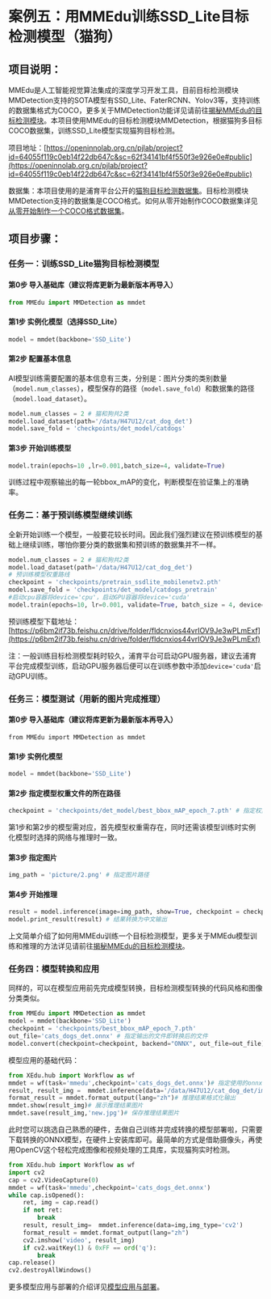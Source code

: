 # 案例五：用MMEdu训练SSD_Lite目标检测模型（猫狗）

## 项目说明：

MMEdu是人工智能视觉算法集成的深度学习开发工具，目前目标检测模块MMDetection支持的SOTA模型有SSD_Lite、FaterRCNN、Yolov3等，支持训练的数据集格式为COCO，更多关于MMDetection功能详见请前往[揭秘MMEdu的目标检测模块](https://xedu.readthedocs.io/zh-cn/master/mmedu/mmdetection.html#mmdetection)。本项目使用MMEdu的目标检测模块MMDetection，根据猫狗多目标COCO数据集，训练SSD_Lite模型实现猫狗目标检测。

项目地址：[https://openinnolab.org.cn/pjlab/project?id=64055f119c0eb14f22db647c&sc=62f34141bf4f550f3e926e0e#public](https://openinnolab.org.cn/pjlab/project?id=64055f119c0eb14f22db647c&sc=62f34141bf4f550f3e926e0e#public)

数据集：本项目使用的是浦育平台公开的[猫狗目标检测数据集](https://openinnolab.org.cn/pjlab/dataset/6407fdcd9c0eb14f2297218d)。目标检测模块MMDetection支持的数据集是COCO格式。如何从零开始制作COCO数据集详见[从零开始制作一个COCO格式数据集](https://xedu.readthedocs.io/zh-cn/master/how_to_use/dl_library/howtomake_coco.html)。


## 项目步骤：

### 任务一：训练SSD_Lite猫狗目标检测模型

#### 第0步 导入基础库（建议将库更新为最新版本再导入）

```python
from MMEdu import MMDetection as mmdet
```

#### 第1步 实例化模型（选择SSD_Lite）

```python
model = mmdet(backbone='SSD_Lite')
```

#### 第2步 配置基本信息

AI模型训练需要配置的基本信息有三类，分别是：图片分类的类别数量（`model.num_classes`），模型保存的路径（`model.save_fold`）和数据集的路径（`model.load_dataset`）。

```python
model.num_classes = 2 # 猫和狗共2类
model.load_dataset(path='/data/H47U12/cat_dog_det') 
model.save_fold = 'checkpoints/det_model/catdogs' 
```

#### 第3步 开始训练模型

```python
model.train(epochs=10 ,lr=0.001,batch_size=4, validate=True)
```

训练过程中观察输出的每一轮bbox_mAP的变化，判断模型在验证集上的准确率。

### 任务二：基于预训练模型继续训练

全新开始训练一个模型，一般要花较长时间。因此我们强烈建议在预训练模型的基础上继续训练，哪怕你要分类的数据集和预训练的数据集并不一样。

```python
model.num_classes = 2 # 猫和狗共2类
model.load_dataset(path='/data/H47U12/cat_dog_det') 
# 预训练模型权重路线
checkpoint = 'checkpoints/pretrain_ssdlite_mobilenetv2.pth'
model.save_fold = 'checkpoints/det_model/catdogs_pretrain' 
#启动cpu容器将device='cpu'，启动GPU容器将device='cuda'
model.train(epochs=10, lr=0.001, validate=True, batch_size = 4, device='cuda', checkpoint=checkpoint)
```

预训练模型下载地址：[https://p6bm2if73b.feishu.cn/drive/folder/fldcnxios44vrIOV9Je3wPLmExf](https://p6bm2if73b.feishu.cn/drive/folder/fldcnxios44vrIOV9Je3wPLmExf)

注：一般训练目标检测模型耗时较久，浦育平台可启动GPU服务器，建议去浦育平台完成模型训练，启动GPU服务器后便可以在训练参数中添加`device='cuda'`启动GPU训练。

### 任务三：模型测试（用新的图片完成推理）

#### 第0步 导入基础库（建议将库更新为最新版本再导入）

```
from MMEdu import MMDetection as mmdet
```

#### 第1步 实例化模型

```python
model = mmdet(backbone='SSD_Lite')
```

#### 第2步 指定模型权重文件的所在路径

```python
checkpoint = 'checkpoints/det_model/best_bbox_mAP_epoch_7.pth' # 指定权重文件路径
```

第1步和第2步的模型需对应，首先模型权重需存在，同时还需该模型训练时实例化模型时选择的网络与推理时一致。

#### 第3步 指定图片

```python
img_path = 'picture/2.png' # 指定图片路径
```

#### 第4步 开始推理

```python
result = model.inference(image=img_path, show=True, checkpoint = checkpoint, device='cuda') # 模型推理
model.print_result(result) # 结果转换为中文输出
```

上文简单介绍了如何用MMEdu训练一个目标检测模型，更多关于MMEdu模型训练和推理的方法详见请前往[揭秘MMEdu的目标检测模块](https://xedu.readthedocs.io/zh-cn/master/mmedu/mmdetection.html#mmdetection)。

### 任务四：模型转换和应用

同样的，可以在模型应用前先完成模型转换，目标检测模型转换的代码风格和图像分类类似。

```python
from MMEdu import MMDetection as mmdet
model = mmdet(backbone='SSD_Lite')
checkpoint = 'checkpoints/best_bbox_mAP_epoch_7.pth'
out_file='cats_dogs_det.onnx' # 指定输出的文件即转换后的文件
model.convert(checkpoint=checkpoint, backend="ONNX", out_file=out_file)
```

模型应用的基础代码：

```python
from XEdu.hub import Workflow as wf
mmdet = wf(task='mmedu',checkpoint='cats_dogs_det.onnx')# 指定使用的onnx模型
result, result_img =  mmdet.inference(data='/data/H47U12/cat_dog_det/images/valid/001.jpg',img_type='cv2')# 进行模型推理
format_result = mmdet.format_output(lang="zh")# 推理结果格式化输出
mmdet.show(result_img)# 展示推理结果图片
mmdet.save(result_img,'new.jpg')# 保存推理结果图片
```

此时您可以挑选自己熟悉的硬件，去做自己训练并完成转换的模型部署啦，只需要下载转换的ONNX模型，在硬件上安装库即可。最简单的方式是借助摄像头，再使用OpenCV这个轻松完成图像和视频处理的工具库，实现猫狗实时检测。

```python
from XEdu.hub import Workflow as wf
import cv2
cap = cv2.VideoCapture(0)
mmdet = wf(task='mmedu',checkpoint='cats_dogs_det.onnx')
while cap.isOpened():
    ret, img = cap.read()
    if not ret:
        break
    result, result_img=  mmdet.inference(data=img,img_type='cv2')
    format_result = mmdet.format_output(lang="zh")
    cv2.imshow('video', result_img)
    if cv2.waitKey(1) & 0xFF == ord('q'):
        break    
cap.release()
cv2.destroyAllWindows()
```

更多模型应用与部署的介绍详见[模型应用与部署](https://xedu.readthedocs.io/zh-cn/master/how_to_use/support_resources/model_convert.html#id9)。